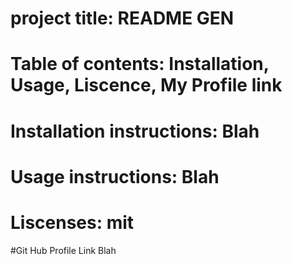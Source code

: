 # project title: README GEN

  
# Table of contents: Installation, Usage, Liscence, My Profile link

# Installation instructions: Blah

# Usage instructions: Blah

# Liscenses: mit

#Git Hub Profile Link Blah



